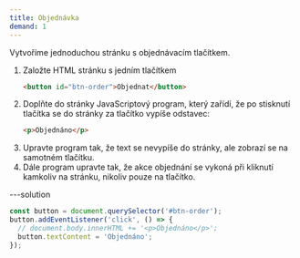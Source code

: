 ```yaml
---
title: Objednávka
demand: 1
---
```


Vytvoříme jednoduchou stránku s objednávacím tlačítkem.

1. Založte HTML stránku s jedním tlačítkem
   ```html
   <button id="btn-order">Objednat</button>
   ```
1. Doplňte do stránky JavaScriptový program, který zařídí, že po stisknutí tlačítka se do stránky za tlačítko vypíše odstavec:
   ```html
   <p>Objednáno</p>
   ```
1. Upravte program tak, že text se nevypíše do stránky, ale zobrazí se na samotném tlačítku.
1. Dále program upravte tak, že akce objednání se vykoná při kliknutí kamkoliv na stránku, nikoliv pouze na tlačítko.

---solution

```js
const button = document.querySelector('#btn-order');
button.addEventListener('click', () => {
  // document.body.innerHTML += '<p>Objednáno</p>';
  button.textContent = 'Objednáno';
});
```
